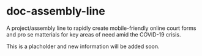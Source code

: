 # doc-assembly-line
A project/assembly line to rapidly create mobile-friendly online court forms and pro se matterials for key areas of need amid the COVID-19 crisis.

This is a placholder and new information will be added soon. 
